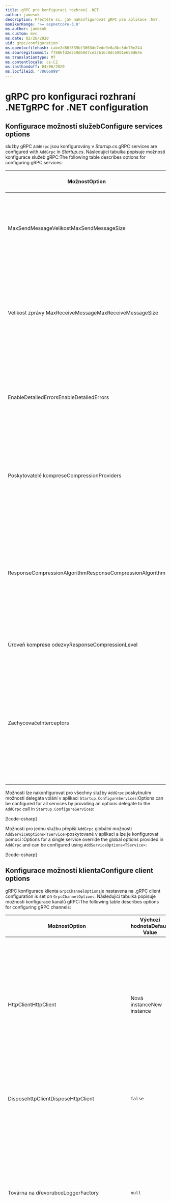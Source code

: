 ```yaml
---
title: gRPC pro konfiguraci rozhraní .NET
author: jamesnk
description: Přečtěte si, jak nakonfigurovat gRPC pro aplikace .NET.
monikerRange: '>= aspnetcore-3.0'
ms.author: jamesnk
ms.custom: mvc
ms.date: 02/26/2020
uid: grpc/configuration
ms.openlocfilehash: cabe2d86f535bf3063dd7ede9e8a3bc5de70e244
ms.sourcegitcommit: f7886fd2e219db9d7ce27b16c0dc5901e658d64e
ms.translationtype: MT
ms.contentlocale: cs-CZ
ms.lasthandoff: 04/06/2020
ms.locfileid: "78666899"
---
```

# <a name="grpc-for-net-configuration"></a><span data-ttu-id="fb5cc-103">gRPC pro konfiguraci rozhraní .NET</span><span class="sxs-lookup"><span data-stu-id="fb5cc-103">gRPC for .NET configuration</span></span>

## <a name="configure-services-options"></a><span data-ttu-id="fb5cc-104">Konfigurace možností služeb</span><span class="sxs-lookup"><span data-stu-id="fb5cc-104">Configure services options</span></span>

<span data-ttu-id="fb5cc-105">služby gRPC `AddGrpc` jsou konfigurovány v *Startup.cs*.</span><span class="sxs-lookup"><span data-stu-id="fb5cc-105">gRPC services are configured with `AddGrpc` in *Startup.cs*.</span></span> <span data-ttu-id="fb5cc-106">Následující tabulka popisuje možnosti konfigurace služeb gRPC:</span><span class="sxs-lookup"><span data-stu-id="fb5cc-106">The following table describes options for configuring gRPC services:</span></span>

| <span data-ttu-id="fb5cc-107">Možnost</span><span class="sxs-lookup"><span data-stu-id="fb5cc-107">Option</span></span> | <span data-ttu-id="fb5cc-108">Výchozí hodnota</span><span class="sxs-lookup"><span data-stu-id="fb5cc-108">Default Value</span></span> | <span data-ttu-id="fb5cc-109">Popis</span><span class="sxs-lookup"><span data-stu-id="fb5cc-109">Description</span></span> |
| ------ | ------------- | ----------- |
| <span data-ttu-id="fb5cc-110">MaxSendMessageVelikost</span><span class="sxs-lookup"><span data-stu-id="fb5cc-110">MaxSendMessageSize</span></span> | `null` | <span data-ttu-id="fb5cc-111">Maximální velikost zprávy v bajtů, které mohou být odeslány ze serveru.</span><span class="sxs-lookup"><span data-stu-id="fb5cc-111">The maximum message size in bytes that can be sent from the server.</span></span> <span data-ttu-id="fb5cc-112">Pokus o odeslání zprávy, která překračuje nakonfigurovanou maximální velikost zprávy, má za následek výjimku.</span><span class="sxs-lookup"><span data-stu-id="fb5cc-112">Attempting to send a message that exceeds the configured maximum message size results in an exception.</span></span> |
| <span data-ttu-id="fb5cc-113">Velikost zprávy MaxReceiveMessage</span><span class="sxs-lookup"><span data-stu-id="fb5cc-113">MaxReceiveMessageSize</span></span> | <span data-ttu-id="fb5cc-114">4 MB</span><span class="sxs-lookup"><span data-stu-id="fb5cc-114">4 MB</span></span> | <span data-ttu-id="fb5cc-115">Maximální velikost zprávy v bajtů, které mohou být přijaty serverem.</span><span class="sxs-lookup"><span data-stu-id="fb5cc-115">The maximum message size in bytes that can be received by the server.</span></span> <span data-ttu-id="fb5cc-116">Pokud server obdrží zprávu, která překračuje tento limit, vyvolá výjimku.</span><span class="sxs-lookup"><span data-stu-id="fb5cc-116">If the server receives a message that exceeds this limit, it throws an exception.</span></span> <span data-ttu-id="fb5cc-117">Zvýšení této hodnoty umožňuje serveru přijímat větší zprávy, ale může negativně ovlivnit spotřebu paměti.</span><span class="sxs-lookup"><span data-stu-id="fb5cc-117">Increasing this value allows the server to receive larger messages, but can negatively impact memory consumption.</span></span> |
| <span data-ttu-id="fb5cc-118">EnableDetailedErrors</span><span class="sxs-lookup"><span data-stu-id="fb5cc-118">EnableDetailedErrors</span></span> | `false` | <span data-ttu-id="fb5cc-119">Pokud `true`, podrobné zprávy o výjimce jsou vráceny klientům při vyvolání výjimky v metodě služby.</span><span class="sxs-lookup"><span data-stu-id="fb5cc-119">If `true`, detailed exception messages are returned to clients when an exception is thrown in a service method.</span></span> <span data-ttu-id="fb5cc-120">Výchozí formát je `false`.</span><span class="sxs-lookup"><span data-stu-id="fb5cc-120">The default is `false`.</span></span> <span data-ttu-id="fb5cc-121">Nastavení `EnableDetailedErrors` `true` může unikat citlivé informace.</span><span class="sxs-lookup"><span data-stu-id="fb5cc-121">Setting `EnableDetailedErrors` to `true` can leak sensitive information.</span></span> |
| <span data-ttu-id="fb5cc-122">Poskytovatelé komprese</span><span class="sxs-lookup"><span data-stu-id="fb5cc-122">CompressionProviders</span></span> | <span data-ttu-id="fb5cc-123">Gzip</span><span class="sxs-lookup"><span data-stu-id="fb5cc-123">gzip</span></span> | <span data-ttu-id="fb5cc-124">Kolekce zprostředkovatelů komprese slouží ke kompresi a dekompresi zpráv.</span><span class="sxs-lookup"><span data-stu-id="fb5cc-124">A collection of compression providers used to compress and decompress messages.</span></span> <span data-ttu-id="fb5cc-125">Vlastní zprostředkovatelé komprese lze vytvořit a přidat do kolekce.</span><span class="sxs-lookup"><span data-stu-id="fb5cc-125">Custom compression providers can be created and added to the collection.</span></span> <span data-ttu-id="fb5cc-126">Výchozí nakonfigurované zprostředkovatele podporují kompresi **gzip.**</span><span class="sxs-lookup"><span data-stu-id="fb5cc-126">The default configured providers support **gzip** compression.</span></span> |
| <span data-ttu-id="fb5cc-127"><span style="word-break:normal;word-wrap:normal">ResponseCompressionAlgorithm</span></span><span class="sxs-lookup"><span data-stu-id="fb5cc-127"><span style="word-break:normal;word-wrap:normal">ResponseCompressionAlgorithm</span></span></span> | `null` | <span data-ttu-id="fb5cc-128">Kompresní algoritmus používaný ke kompresi zpráv odeslaných ze serveru.</span><span class="sxs-lookup"><span data-stu-id="fb5cc-128">The compression algorithm used to compress messages sent from the server.</span></span> <span data-ttu-id="fb5cc-129">Algoritmus musí odpovídat `CompressionProviders`zprostředkovateli komprese v .</span><span class="sxs-lookup"><span data-stu-id="fb5cc-129">The algorithm must match a compression provider in `CompressionProviders`.</span></span> <span data-ttu-id="fb5cc-130">Aby algoritmus komprimoval odpověď, musí klient uvést, že podporuje algoritmus odesláním v záhlaví **grpc-accept-encoding.**</span><span class="sxs-lookup"><span data-stu-id="fb5cc-130">For the algorithm to compress a response, the client must indicate it supports the algorithm by sending it in the **grpc-accept-encoding** header.</span></span> |
| <span data-ttu-id="fb5cc-131">Úroveň komprese odezvy</span><span class="sxs-lookup"><span data-stu-id="fb5cc-131">ResponseCompressionLevel</span></span> | `null` | <span data-ttu-id="fb5cc-132">Úroveň komprese používaná ke kompresi zpráv odeslaných ze serveru.</span><span class="sxs-lookup"><span data-stu-id="fb5cc-132">The compress level used to compress messages sent from the server.</span></span> |
| <span data-ttu-id="fb5cc-133">Zachycovače</span><span class="sxs-lookup"><span data-stu-id="fb5cc-133">Interceptors</span></span> | <span data-ttu-id="fb5cc-134">Žádný</span><span class="sxs-lookup"><span data-stu-id="fb5cc-134">None</span></span> | <span data-ttu-id="fb5cc-135">Kolekce zachycovače, které jsou spuštěny s každým voláním gRPC.</span><span class="sxs-lookup"><span data-stu-id="fb5cc-135">A collection of interceptors that are run with each gRPC call.</span></span> <span data-ttu-id="fb5cc-136">Stíhače jsou spuštěny v pořadí, v jakém jsou registrovány.</span><span class="sxs-lookup"><span data-stu-id="fb5cc-136">Interceptors are run in the order they are registered.</span></span> <span data-ttu-id="fb5cc-137">Globálně konfigurované zachycovače jsou spuštěny před interceptory nakonfigurovanými pro jednu službu.</span><span class="sxs-lookup"><span data-stu-id="fb5cc-137">Globally configured interceptors are run before interceptors configured for a single service.</span></span> <span data-ttu-id="fb5cc-138">Další informace o zachycovačích gRPC naleznete [v tématu gRPC Interceptors vs. Middleware](xref:grpc/migration#grpc-interceptors-vs-middleware).</span><span class="sxs-lookup"><span data-stu-id="fb5cc-138">For more information about gRPC interceptors, see [gRPC Interceptors vs. Middleware](xref:grpc/migration#grpc-interceptors-vs-middleware).</span></span> |

<span data-ttu-id="fb5cc-139">Možnosti lze nakonfigurovat pro všechny služby `AddGrpc` poskytnutím možnosti delegáta volání v aplikaci `Startup.ConfigureServices`:</span><span class="sxs-lookup"><span data-stu-id="fb5cc-139">Options can be configured for all services by providing an options delegate to the `AddGrpc` call in `Startup.ConfigureServices`:</span></span>

[!code-csharp[](~/grpc/configuration/sample/GrcpService/Startup.cs?name=snippet)]

<span data-ttu-id="fb5cc-140">Možnosti pro jednu službu přepíší `AddGrpc` globální možnosti `AddServiceOptions<TService>`poskytované v aplikaci a lze je konfigurovat pomocí :</span><span class="sxs-lookup"><span data-stu-id="fb5cc-140">Options for a single service override the global options provided in `AddGrpc` and can be configured using `AddServiceOptions<TService>`:</span></span>

[!code-csharp[](~/grpc/configuration/sample/GrcpService/Startup2.cs?name=snippet)]

## <a name="configure-client-options"></a><span data-ttu-id="fb5cc-141">Konfigurace možností klienta</span><span class="sxs-lookup"><span data-stu-id="fb5cc-141">Configure client options</span></span>

<span data-ttu-id="fb5cc-142">gRPC konfigurace klienta `GrpcChannelOptions`je nastavena na .</span><span class="sxs-lookup"><span data-stu-id="fb5cc-142">gRPC client configuration is set on `GrpcChannelOptions`.</span></span> <span data-ttu-id="fb5cc-143">Následující tabulka popisuje možnosti konfigurace kanálů gRPC:</span><span class="sxs-lookup"><span data-stu-id="fb5cc-143">The following table describes options for configuring gRPC channels:</span></span>

| <span data-ttu-id="fb5cc-144">Možnost</span><span class="sxs-lookup"><span data-stu-id="fb5cc-144">Option</span></span> | <span data-ttu-id="fb5cc-145">Výchozí hodnota</span><span class="sxs-lookup"><span data-stu-id="fb5cc-145">Default Value</span></span> | <span data-ttu-id="fb5cc-146">Popis</span><span class="sxs-lookup"><span data-stu-id="fb5cc-146">Description</span></span> |
| ------ | ------------- | ----------- |
| <span data-ttu-id="fb5cc-147">HttpClient</span><span class="sxs-lookup"><span data-stu-id="fb5cc-147">HttpClient</span></span> | <span data-ttu-id="fb5cc-148">Nová instance</span><span class="sxs-lookup"><span data-stu-id="fb5cc-148">New instance</span></span> | <span data-ttu-id="fb5cc-149">Slouží `HttpClient` k volání gRPC.</span><span class="sxs-lookup"><span data-stu-id="fb5cc-149">The `HttpClient` used to make gRPC calls.</span></span> <span data-ttu-id="fb5cc-150">Klienta lze nastavit tak, `HttpClientHandler`aby nakonfiguroval vlastní nebo přidal další obslužné rutiny do kanálu HTTP pro volání gRPC.</span><span class="sxs-lookup"><span data-stu-id="fb5cc-150">A client can be set to configure a custom `HttpClientHandler`, or add additional handlers to the HTTP pipeline for gRPC calls.</span></span> <span data-ttu-id="fb5cc-151">Pokud `HttpClient` není zadána žádná, je pro kanál vytvořena nová `HttpClient` instance.</span><span class="sxs-lookup"><span data-stu-id="fb5cc-151">If no `HttpClient` is specified, then a new `HttpClient` instance is created for the channel.</span></span> <span data-ttu-id="fb5cc-152">Bude automaticky zlikvidován.</span><span class="sxs-lookup"><span data-stu-id="fb5cc-152">It will automatically be disposed.</span></span> |
| <span data-ttu-id="fb5cc-153">DisposehttpClient</span><span class="sxs-lookup"><span data-stu-id="fb5cc-153">DisposeHttpClient</span></span> | `false` | <span data-ttu-id="fb5cc-154">Pokud `true`, `HttpClient` a je zadán, pak `HttpClient` instance bude `GrpcChannel` uvolněna při vyřazení.</span><span class="sxs-lookup"><span data-stu-id="fb5cc-154">If `true`, and an `HttpClient` is specified, then the `HttpClient` instance will be disposed when the `GrpcChannel` is disposed.</span></span> |
| <span data-ttu-id="fb5cc-155">Továrna na dřevorubce</span><span class="sxs-lookup"><span data-stu-id="fb5cc-155">LoggerFactory</span></span> | `null` | <span data-ttu-id="fb5cc-156">Používá `LoggerFactory` klient protokolu informací o volání gRPC.</span><span class="sxs-lookup"><span data-stu-id="fb5cc-156">The `LoggerFactory` used by the client to log information about gRPC calls.</span></span> <span data-ttu-id="fb5cc-157">Instance `LoggerFactory` může být vyřešena z vkládání `LoggerFactory.Create`závislostí nebo vytvořena pomocí .</span><span class="sxs-lookup"><span data-stu-id="fb5cc-157">A `LoggerFactory` instance can be resolved from dependency injection or created using `LoggerFactory.Create`.</span></span> <span data-ttu-id="fb5cc-158">Příklady konfigurace protokolování naleznete <xref:grpc/diagnostics#grpc-client-logging>v tématu .</span><span class="sxs-lookup"><span data-stu-id="fb5cc-158">For examples of configuring logging, see <xref:grpc/diagnostics#grpc-client-logging>.</span></span> |
| <span data-ttu-id="fb5cc-159">MaxSendMessageVelikost</span><span class="sxs-lookup"><span data-stu-id="fb5cc-159">MaxSendMessageSize</span></span> | `null` | <span data-ttu-id="fb5cc-160">Maximální velikost zprávy v bajtů, které mohou být odeslány z klienta.</span><span class="sxs-lookup"><span data-stu-id="fb5cc-160">The maximum message size in bytes that can be sent from the client.</span></span> <span data-ttu-id="fb5cc-161">Pokus o odeslání zprávy, která překračuje nakonfigurovanou maximální velikost zprávy, má za následek výjimku.</span><span class="sxs-lookup"><span data-stu-id="fb5cc-161">Attempting to send a message that exceeds the configured maximum message size results in an exception.</span></span> |
| <span data-ttu-id="fb5cc-162"><span style="word-break:normal;word-wrap:normal">Velikost zprávy MaxReceiveMessage</span></span><span class="sxs-lookup"><span data-stu-id="fb5cc-162"><span style="word-break:normal;word-wrap:normal">MaxReceiveMessageSize</span></span></span> | <span data-ttu-id="fb5cc-163">4 MB</span><span class="sxs-lookup"><span data-stu-id="fb5cc-163">4 MB</span></span> | <span data-ttu-id="fb5cc-164">Maximální velikost zprávy v bajtů, které mohou být přijaty klientem.</span><span class="sxs-lookup"><span data-stu-id="fb5cc-164">The maximum message size in bytes that can be received by the client.</span></span> <span data-ttu-id="fb5cc-165">Pokud klient obdrží zprávu, která překračuje tento limit, vyvolá výjimku.</span><span class="sxs-lookup"><span data-stu-id="fb5cc-165">If the client receives a message that exceeds this limit, it throws an exception.</span></span> <span data-ttu-id="fb5cc-166">Zvýšení této hodnoty umožňuje klientovi přijímat větší zprávy, ale může negativně ovlivnit spotřebu paměti.</span><span class="sxs-lookup"><span data-stu-id="fb5cc-166">Increasing this value allows the client to receive larger messages, but can negatively impact memory consumption.</span></span> |
| <span data-ttu-id="fb5cc-167">Přihlašovací údaje</span><span class="sxs-lookup"><span data-stu-id="fb5cc-167">Credentials</span></span> | `null` | <span data-ttu-id="fb5cc-168">Instance. `ChannelCredentials`</span><span class="sxs-lookup"><span data-stu-id="fb5cc-168">A `ChannelCredentials` instance.</span></span> <span data-ttu-id="fb5cc-169">Přihlašovací údaje se používají k přidání metadat ověřování do volání gRPC.</span><span class="sxs-lookup"><span data-stu-id="fb5cc-169">Credentials are used to add authentication metadata to gRPC calls.</span></span> |
| <span data-ttu-id="fb5cc-170">Poskytovatelé komprese</span><span class="sxs-lookup"><span data-stu-id="fb5cc-170">CompressionProviders</span></span> | <span data-ttu-id="fb5cc-171">Gzip</span><span class="sxs-lookup"><span data-stu-id="fb5cc-171">gzip</span></span> | <span data-ttu-id="fb5cc-172">Kolekce zprostředkovatelů komprese slouží ke kompresi a dekompresi zpráv.</span><span class="sxs-lookup"><span data-stu-id="fb5cc-172">A collection of compression providers used to compress and decompress messages.</span></span> <span data-ttu-id="fb5cc-173">Vlastní zprostředkovatelé komprese lze vytvořit a přidat do kolekce.</span><span class="sxs-lookup"><span data-stu-id="fb5cc-173">Custom compression providers can be created and added to the collection.</span></span> <span data-ttu-id="fb5cc-174">Výchozí nakonfigurované zprostředkovatele podporují kompresi **gzip.**</span><span class="sxs-lookup"><span data-stu-id="fb5cc-174">The default configured providers support **gzip** compression.</span></span> |

<span data-ttu-id="fb5cc-175">Následující kód:</span><span class="sxs-lookup"><span data-stu-id="fb5cc-175">The following code:</span></span>

* <span data-ttu-id="fb5cc-176">Nastaví maximální velikost odesílaných a přijímaných zpráv v kanálu.</span><span class="sxs-lookup"><span data-stu-id="fb5cc-176">Sets the maximum send and receive message size on the channel.</span></span>
* <span data-ttu-id="fb5cc-177">Vytvoří klienta.</span><span class="sxs-lookup"><span data-stu-id="fb5cc-177">Creates a client.</span></span>

[!code-csharp[](~/grpc/configuration/sample/Program.cs?name=snippet&highlight=3-8)]

[!INCLUDE[](~/includes/gRPCazure.md)]

## <a name="additional-resources"></a><span data-ttu-id="fb5cc-178">Další zdroje</span><span class="sxs-lookup"><span data-stu-id="fb5cc-178">Additional resources</span></span>

* <xref:grpc/aspnetcore>
* <xref:grpc/client>
* <xref:grpc/diagnostics>
* <xref:tutorials/grpc/grpc-start>
